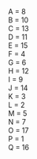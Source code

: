 A = 8  
B = 10  
C = 13  
D = 11  
E = 15  
F = 4  
G = 6  
H = 12  
I = 9  
J = 14  
K = 3  
L = 2  
M = 5  
N = 7  
O = 17  
P = 1  
Q = 16
